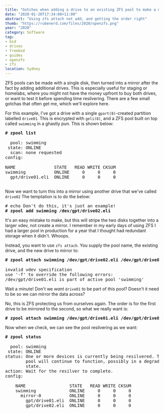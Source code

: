```yaml
---
title: "Gotchas when adding a drive to an existing ZFS pool to make a mirror"
date: "2020-01-20T17:34:08+11:00"
abstract: "Using zfs attach not add, and getting the order right"
thumb: "https://rubenerd.com/files/2020/openzfs.png"
year: "2020"
category: Software
tag:
- bsd
- drives
- freebsd
- guides
- openzfs
- zfs
location: Sydney
---
```

ZFS pools can be made with a single disk, then turned into a mirror after the fact by adding additional drives. This is especially useful for staging or homelabs, where you might not have the money upfront to buy both drives, or want to test it before spending time resilvering. There are a few small gotchas that often get me, which we'll explore here.

For this example, I've got a drive with a single `gpart(8)`-created partition labelled `drive01`. This is encrypted with `geli(8)`, and a ZFS pool built on top called `swimming` in a ghastly pun. This is shown below:

<!-- I give up on Markdown for pre blocks, it never friggen works -->
<pre>
<span style="font-weight:bold;"># zpool list</span>   
  
  pool: swimming
 state: ONLINE
  scan: none requested
config:   
       
NAME               STATE   READ WRITE CKSUM
swimming           ONLINE     0     0     0
  gpt/drive01.eli  ONLINE     0     0     0

</pre>

Now we want to turn this into a mirror using another drive that we've called `drive02` The temptation is to do the below:

<pre>
# echo Don't do this, it's just an example!
<span style="font-weight:bold;"># zpool add swimming /dev/gpt/drive02.eli</span>
</pre>

It's an easy mistake to make, but this will stripe the two disks together into a larger vdev, not create a mirror. I remember in my early days of using ZFS I had a larger pool in production for a year that I thought had redundant storage when it didn't. Whoops. 

Instead, you want to use `zfs attach`. You supply the pool name, the existing drive, and the new drive to mirror to:

<pre>
<span style="font-weight:bold;"># zpool attach swimming /dev/gpt/drive02.eli /dev/gpt/drive01.eli</span>
     
invalid vdev specification
use '-f' to override the following errors:
/dev/gpt/drive01.eli is part of active pool 'swimming'
</pre>

Wait a minute! Don't we *want* `drive01` to be part of this pool? Doesn't it need to be so we can mirror the data across?

No, this is ZFS protecting us from ourselves again. The order is for the first drive to be mirrored to the second, so what we really want is:

<pre>
<span style="font-weight:bold;"># zpool attach swimming /dev/gpt/drive01.eli /dev/gpt/drive02.eli</span>
</pre>

Now when we check, we can see the pool resilvering as we want:

<pre>
<span style="font-weight:bold;"># zpool status</span>
  
  pool: swimming
 state: ONLINE
status: One or more devices is currently being resilvered. The
        pool will continue to function, possibly in a degraded 
        state.
action: Wait for the resilver to complete.
config:   
       
	NAME                 STATE   READ WRITE CKSUM
	swimming             ONLINE     0     0     0
      mirror-0           ONLINE     0     0     0
	    gpt/drive01.eli  ONLINE     0     0     0
	    gpt/drive02.eli  ONLINE     0     0     0
</pre>     
